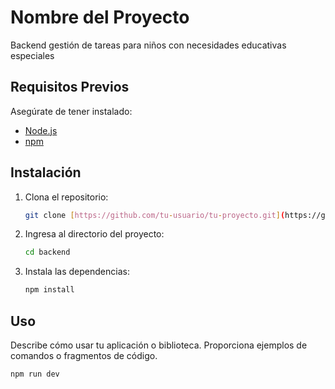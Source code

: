 # Nombre del Proyecto

Backend gestión de tareas para niños con necesidades educativas especiales

## Requisitos Previos

Asegúrate de tener instalado:

- [Node.js](https://nodejs.org/)
- [npm](https://www.npmjs.com/)

## Instalación

1. Clona el repositorio:

    ```bash
    git clone [https://github.com/tu-usuario/tu-proyecto.git](https://github.com/diegoaguilera4/BackGestionTareasNEE)
    ```

2. Ingresa al directorio del proyecto:

    ```bash
    cd backend
    ```

3. Instala las dependencias:

    ```bash
    npm install
    ```

## Uso

Describe cómo usar tu aplicación o biblioteca. Proporciona ejemplos de comandos o fragmentos de código.

```bash
npm run dev
